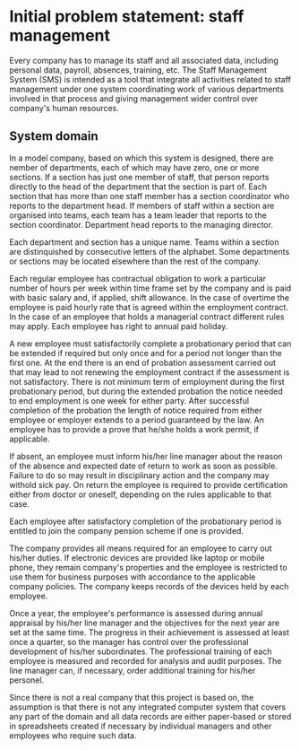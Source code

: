 # Initial problem statement: staff management

Every company has to manage its staff and all associated data, including personal data, payroll, absences, training, etc. The Staff Management System (SMS) is intended as a tool that integrate all activities related to staff management under one system coordinating work of various departments involved in that process and giving management wider control over company's human resources.

## System domain

In a model company, based on which this system is designed, there are nember of departments, each of which may have zero, one or more sections. If a section has just one member of staff, that person reports directly to the head of the department that the section is part of. Each section that has more than one staff member has a section coordinator who reports to the department head. If members of staff within a section are organised into teams, each team has a team leader that reports to the section coordinator. Department head reports to the managing director.

Each department and section has a unique name. Teams within a section are distinquished by consecutive letters of the alphabet. Some departments or sections may be located elsewhere than the rest of the company.

Each regular employee has contractual obligation to work a particular number of hours per week within time frame set by the company and is paid with basic salary and, if applied, shift allowance. In the case of overtime the employee is paid hourly rate that is agreed within the employment contract. In the case of an employee that holds a managerial contract different rules may apply. Each employee has right to annual paid holiday.

A new employee must satisfactorily complete a probationary period that can be extended if required but only once and for a period not longer than the first one. At the end there is an end of probation assessment carried out that may lead to not renewing the employment contract if the assessment is not satisfactory. There is not minimum term of employment during the first probationary period, but during the extended probation the notice needed to end employment is one week for either party. After successful completion of the probation the length of notice required from either employee or employer extends to a period guaranteed by the law. An employee has to provide a prove that he/she holds a work permit, if applicable.

If absent, an employee must inform his/her line manager about the reason of the absence and expected date of return to work as soon as possible. Failure to do so may result in disciplinary action and the company may withold sick pay. On return the employee is required to provide certification either from doctor or oneself, depending on the rules applicable to that case.

Each employee after satisfactory completion of the probationary period is entitled to join the company pension scheme if one is provided.

The company provides all means required for an employee to carry out his/her duties. If electronic devices are provided like laptop or mobile phone, they remain company's properties and the employee is restricted to use them for business purposes with accordance to the applicable company policies. The company keeps records of the devices held by each employee.

Once a year, the employee's performance is assessed during annual appraisal by his/her line manager and the objectives for the next year are set at the same time. The progress in their achievement is assessed at least once a quarter, so the manager has control over the professional development of his/her subordinates. The professional training of each employee is measured and recorded for analysis and audit purposes. The line manager can, if necessary, order additional training for his/her personel.

Since there is not a real company that this project is based on, the assumption is that there is not any integrated computer system that covers any part of the domain and all data records are either paper-based or stored in spreadsheets created if necessary by individual managers and other employees who require such data.
